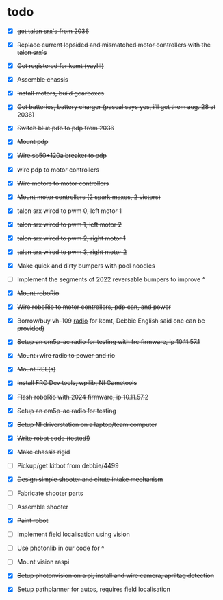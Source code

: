 # todo

- [X] ~~get talon srx's from 2036~~
- [X] ~~Replace current lopsided and mismatched motor controllers with the talon srx's~~
- [X] ~~Get registered for kcmt (yay!!!)~~  
- [x] ~~Assemble chassis~~  
- [x] ~~Install motors, build gearboxes~~  
- [x] ~~Get batteries, battery charger (pascal says yes, i’ll get them aug. 28 at 2036)~~
- [x] ~~Switch blue pdb to pdp from 2036~~
- [x] ~~Mount pdp~~
- [x] ~~Wire sb50+120a breaker to pdp~~
- [X] ~~wire pdp to motor controllers~~
- [X] ~~Wire motors to motor controllers~~  
- [X] ~~Mount motor controllers (2 spark maxes, 2 victors)~~
- [X] ~~talon srx wired to pwm 0, left motor 1~~
- [X] ~~talon srx wired to pwm 1, left motor 2~~
- [X] ~~talon srx wired to pwm 2, right motor 1~~
- [X] ~~talon srx wired to pwm 3, right motor 2~~
- [x] ~~Make quick and dirty bumpers with pool noodles~~
- [ ] Implement the segments of 2022 reversable bumpers to improve ^
- [x] ~~Mount roboRio~~  
- [X] ~~Wire roboRio to motor controllers, pdp can, and power~~  
- [X] ~~Borrow/buy vh-109 [radio](https://wcproducts.com/products/frc-radio) for kcmt, Debbie English said one can be provided)~~
- [x] ~~Setup an om5p-ac radio for testing with frc firmware, ip 10.11.57.1~~  
- [X] ~~Mount+wire radio to power and rio~~  
- [X] ~~Mount RSL(s)~~  
- [x] ~~Install FRC Dev tools, wpilib, NI Gametools~~  
- [x] ~~Flash roboRio with 2024 firmware, ip 10.11.57.2~~  
- [x] ~~Setup an om5p-ac radio for testing~~
- [x] ~~Setup NI driverstation on a laptop/team computer~~  
- [x] ~~Write robot code (tested!)~~  
- [X] ~~Make chassis rigid~~  
- [ ] Pickup/get kitbot from debbie/4499
- [X] ~~Design simple shooter and chute intake mechanism~~
- [ ] Fabricate shooter parts
- [ ] Assemble shooter
- [X] ~~Paint robot~~
- [ ] Implement field localisation using vision
- [ ] Use photonlib in our code for ^
- [ ] Mount vision raspi
- [X] ~~Setup photonvision on a pi, install and wire camera, apriltag detection~~
- [X] Setup pathplanner for autos, requires field localisation


